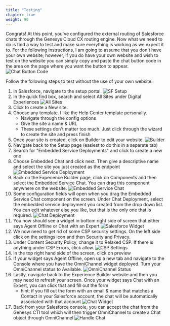 ```yaml
---
title: "Testing"
chapter: true
weight: 90
---
```


Congrats! At this point, you've configured the external routing of Salesforce chats through the Genesys Cloud CX routing engine. Now what we need to do is find a way to test and make sure everything is working as we expect it to. For the following instructions, I am going to assume that you don't have your own website; however, if you do have your own website and wish to test on the website you can simply copy and paste the chat button code in the area on the page where you want the button to appear.
![Chat Button Code](/images/chatButtonCode.jpg)


Follow the following steps to test without the use of your own website: 
1. In Salesforce, navigate to the setup portal. 
![SF Setup](/images/SFSetup.jpg)
2. In the quick find box, search and select All Sites under Digital Experiences
![All Sites](/images/allSites.jpg)
3. Click to create a New site.
4. Choose any template. I like the Help Center template personally. 
    - Navigate through the config options
    - Give the site a name & URL
    - These settings don't matter too much. Just click through the wizard to create the site and press finish
5. Once your site is created, click on Builder to edit your website.
![Builder](/images/builder.jpg)
6. Navigate back to the Setup page (easiest to do this in a separate tab)
7. Search for "Embedded Service Deployments" and click to create a new one
8. Choose Embedded Chat and click next. Then give a descriptive name and select the site you just created as the endpoint
![Embedded Service Deployment](/images/embeddedServiceDeployment.jpg)
9. Back on the Experience Builder page, click on Components and then select the Embedded Service Chat. You can drag this component anywhere on the website.
![Embedded Service Chat](/images/embeddedServiceChat.jpg)
7. Some configuration fields will open when you drag the Embedded Service Chat component on the screen. Under Chat Deployment, select the embedded service deployment you created from the drop down list. You can edit whatever else you like, but that is the only one that is required.
![Chat Deployment](/images/chatDeployment.jpg)
8. You now should see a widget in bottom right side of screen that either says Agent Offline or Chat with an Expert
![Salesforce Widget](/images/SFWidget.jpg)
9. We now need to get rid of some CSP security settings. On the left side click on the settings icon and then Security and Privacy. 
10. Under Content Security Policy, change it to Relaxed CSP. If there is anything under CSP Errors, click allow.
![CSP Settings](/images/CSPSettings.jpg)
11. In the top right hand side of the screen, click on preview
12. If your widget says Agent Offline, open up a new tab and navigate to the Console where you have the OmniChannel widget deployed. Turn your OmniChannel status to Available.
![OmniChannel Status](/images/omniChannelStatus.jpg)
13. Lastly, navigate back to the Experience Builder website and then you may need to refresh your screen. Once your widget says Chat with an Expert, you can click that and fill out the form
    - hint: if you fill out the form with an email & name that matches a Contact in your Salesforce account, the chat will be automatically associated with that account
    ![Chat Widget](/images/chatWidget.jpg)
14. Back from your Salesforce console, you can accept the chat from the Genesys CTI tool which will then trigger OmniChannel to create a Chat object through OmniChannel
![Handle Chat](/images/handleChat.jpg)

